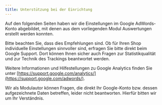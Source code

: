 ```yaml
---
title: Unterstützung bei der Einrichtung
---
```


Auf den folgenden Seiten haben wir die Einstellungen im Google AdWords-Konto abgebildet, mit denen aus dem vorliegenden Modul Auswertungen erstellt werden konnten.
 
Bitte beachten Sie, dass dies Empfehlungen sind. Ob für Ihren Shop individuelle Einstellungen sinnvoller sind, erfragen Sie bitte direkt beim Google Support. Dort können Ihnen sicher auch Fragen zur Statistikqualität und zur Technik des Trackings beantwortet werden.
  
Weitere Informationen und Hilfestellungen zu Google Analytics finden Sie unter [https://support.google.com/analytics/](https://support.google.com/adwords/). 

Wir als Modulautor können Fragen, die direkt Ihr Google-Konto bzw. dessen aufgezeichnete Daten betreffen, leider nicht beantworten. Hierfür bitten wir um Ihr Verständnis.
